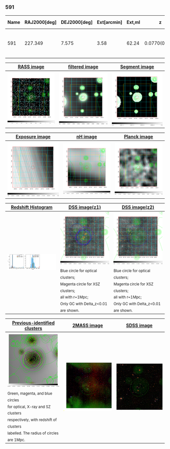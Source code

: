 <div STYLE="page-break-after: always;"></div>

### 591

|Name|RAJ2000[deg]|DEJ2000[deg] |Ext[arcmin]| Ext,ml | z | z_src| C|GC(XSZ,Delta_z<0.01)| GC(OPT,Delta_z<0.01)|GC| R_sig[arcmin] | R500[arcmin] | R500[Mpc]| CRsig[c/s] | CR500[c/s] |L500[1E44 erg/s]|F500[1E-12 erg/s/cm^2]| M500[1E14 Msun]|Tx[keV]|Cnt_sig|Beta|Rc[arcmin]|Comment|Alias|
|---|---|---|---|---|---|------|---|--------|---------|----------|---|---|---|---|---|---|---|---|---|---|---|---|---|---|
|591| 227.349| 7.575| 3.58| 62.24| 0.0770(0.005)| z1, z_xsz| B| F20, L03| A, N, W| A, F20, L03, N, W| 13.188| 8.882| 0.777| 0.177(0.052)| 0.168(0.049)| 0.457(0.061)| 3.135(0.416)| 1.44(0.10)| 2.74(0.12)| 75.6| 0.956(-0.065+0.032)| 6.711(-0.538+0.501)| -| t168|

|[RASS image](../image/591/591_img.pdf)|[filtered image](../image/591/591_fil.pdf)|[Segment image](../image/591/591_seg.pdf)|
|-------------------|--------------------|-------------------|
| <img src="../image/591/591_img.png" width="300">  | <img src="../image/591/591_fil.png" width="300">   | <img src="../image/591/591_seg.png" width="300">  |

|[Exposure image](../image/591/591_mex.pdf)| [nH image](../image/591/591_nh.pdf)| [Planck image](../image/591/591_p.pdf)|
|-------------------|--------------------|-------------------|
|<img src="../image/591/591_mex.png" width="300">   | <img src="../image/591/591_nh.png" width="300">    | <img src="../image/591/591_p.png" width="300"> |

|[Redshift Histogram](../image/591/591_zg.pdf) | [DSS image(z1)](../image/591/591_dss_z1.pdf)      |  [DSS image(z2)](../image/591/591_dss_z2.pdf)    |
|-------------------|--------------------|-------------------|
|<img src="../image/591/591_zg.png" width="300"> |<img src="../image/591/591_dss_z1.png" width="300"> <sub><br>Blue circle for optical clusters; <br>Magenta circle for XSZ clusters; <br>all with r=1Mpc; <br>Only GC with Delta_z<0.01 are shown. </sub>| <img src="../image/591/591_dss_z2.png" width="300"><sub><br>Blue circle for optical clusters; <br>Magenta circle for XSZ clusters; <br>all with r=1Mpc; <br>Only GC with Delta_z<0.01 are shown. </sub> |

|[Previous-identified clusters](../image/591/591_gc.pdf) | [2MASS image](../image/591/591_2mass.pdf)      |[SDSS image](../image/591/591_sdss.pdf)   |
|-------------------|-------------------|-------------------|
|<img src=../image/591/591_gc.png width="300"> <br><sub>Green, magenta, and blue circles <br>for optical, X-ray and SZ clusters <br>respectively, with redshift of clusters <br>labelled. The radius of circles <br>are 1Mpc.</sub>|<img src="../image/591/591_2mass.png" width="300">  | <img src="../image/591/591_sdss.png" width="300">  |




